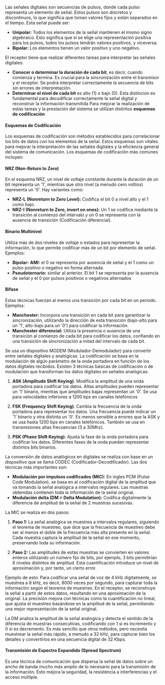 Las señales digitales son secuencias de pulsos, donde cada pulso representa un elemento de señal. Estos pulsos son discretos y discontinuos, lo que significa que toman valores fijos y están separados en el tiempo. Esta señal puede ser:
- **Unipolar:** Todos los elementos de la señal mantienen el mismo signo algebraico. Esto significa que si se elige una representación positiva para los pulsos, todos los pulsos tendrán valores positivos, y viceversa.
- **Bipolar:** Los elementos tienen un valor positivo y uno negativo.

El receptor tiene que realizar diferentes tareas para interpretar las señales digitales:
- **Conocer o determinar la duración de cada bit**, es decir, cuando comienza y termina. Es crucial para la sincronización entre el transmisor y el receptor. Se podrá interpretar correctamente la secuencia de bits sin errores de interpretación.
- **Determinar el nivel de cada bit** es alto (1) o bajo (0). Esta distinción es fundamental para decodificar correctamente la señal digital y reconstruir la información transmitida
Para mejorar la realización de estas tareas y la prestación del sistema se utilizan distintos **esquemas de codificación**

#### Esquemas de Codificación
Los esquemas de codificación son métodos establecidos para correlacionar los bits de datos con los elementos de la señal. Estos esquemas son vitales para mejorar la interpretación de las señales digitales y la eficiencia general del sistema de comunicación. Los esquemas de codificación más comunes incluyen:

#### **NRZ (Non-Return to Zero)**
En el esquema NRZ, un nivel de voltaje constante durante la duración de un bit representa un '1', mientras que otro nivel (a menudo cero voltios) representa un '0'. Hay variantes como:
- **NRZ-L (Nonreturn to Zero Level):** Codifica el bit 0 a nivel alto y el 1 como bajo.
- **NRZ-I (Nonreturn to Zero, invert on ones):** Un 1 se codifica mediante la transición al comienzo del intervalo y un 0 se representa con la ausencia de transición (Codificación diferencial).
#### **Binario Multinivel**
Utiliza más de dos niveles de voltaje o estados para representar la información, lo que permite codificar más de un bit por elemento de señal. Ejemplos:
- **Bipolar- AMI:** el 0 se representa por ausencia de señal y el 1 como un pulso positivo o negativo en forma alternada.
- **Pseudoternario:** similar al anterior. El bit 1 se representa por la ausencia de señal y el 0 por pulsos positivos o negativos alternados
#### Bifase
Estas técnicas fuerzan al menos una transición por cada bit en un periodo. Ejemplos:
- **Manchester:** Incorpora una transición en cada bit para garantizar la sincronización, utilizando la dirección de esta transición (bajo-alto para un '1', alto-bajo para un '0') para codificar la información.
- **Manchester diferencial:** Utiliza la presencia o ausencia de una transición al comienzo de cada bit para codificar los datos, confiando en una transición de sincronización a mitad del intervalo de cada bit.

Se usa un dispositivo MODEM (Modulador-Demodulador) para convertir entre señales digitales y analógicas. La codificación se basa en la modulación de algún parámetro de la onda portadora en función de los datos digitales recibidos. Existen 3 técnicas básicas de codificación o de modulación que transforman los datos digitales en señales analógicas:

1. **ASK (Amplitude Shift Keying)**: Modifica la amplitud de una onda portadora para codificar los datos. Altas amplitudes pueden representar un '1' binario, mientras que amplitudes bajas representan un '0'. Se usa para velocidades inferiores a 1200 bps en canales telefónicos

2. **FSK (Frequency Shift Keying)**: Cambia la frecuencia de la onda portadora para representar los datos. Una frecuencia puede indicar un '1' binario y otra distinta un '0'. Es menos sensible a errores que la ASK y se usa hasta 1200 bps en canales telefónicos. También se usa en transmisiones altas frecuencias (3 a 30Mhz).

3. **PSK (Phase Shift Keying)**: Ajusta la fase de la onda portadora para codificar los datos. Diferentes fases de la onda pueden representar distintos bits binarios.

La conversión de datos analógicos en digitales se realiza con base en un dispositivo que se llama CODEC (Codificador-Decodificador). Las dos técnicas más importantes son:
- **Modulación por impulsos codificados (MIC):** En ingles PCM (Pulse Code Modulation), se basa en al codificación digital de la amplitud que va tomando la señal analógica a intervalos regulares. Las muestras obtenidas contienen toda la información de la señal original.
- **Modulación delta (DM = Delta Modulation):** Codifica digitalmente la diferencia de amplitud de la señal de 2 muestras sucesivas.

La MIC se realiza en dos pasos:
1. **Paso 1:** La señal analógica se muestrea a intervalos regulares, siguiendo el teorema de muestreo, que dice que la frecuencia de muestreo debe ser al menos el doble de la frecuencia más alta presente en la señal. Cada muestra captura la amplitud de la señal en ese momento, preservando toda su información.

2. **Paso 2:** Las amplitudes de estas muestras se convierten en valores enteros utilizando un número fijo de bits, por ejemplo, 3 bits permitirían 8 niveles distintos de amplitud. Esta cuantificación introduce un nivel de aproximación y, por tanto, un cierto error.

Ejemplo de esto:
Para codificar una señal de voz de 4 kHz digitalmente, se muestrea a 8 kHz, es decir, 8000 veces por segundo, para capturar toda la información según el teorema de muestreo. En el receptor, se reconstruye la señal a partir de estos datos, resultando en una aproximación de la original. La precisión mejora con técnicas como la cuantificación no lineal, que ajusta el muestreo basándose en la amplitud de la señal, permitiendo una mejor representación de la señal original.

La DM analiza la amplitud de la señal analogica y detecta el sentido de la diferencia de muestras consecutivas, codificando con 1 si es incremento y 0 si es decremento. Es más sencillo que otros métodos, pero necesita muestrear la señal más rápido, a menudo a 32 kHz, para capturar bien los detalles y convertirlos en una secuencia digital de 32 Kbps.

#### Transmisión de Espectro Expandido (Spread Spectrum)
Es una técnica de comunicación que dispersa la señal de datos sobre un ancho de banda mucho más amplio de lo necesario para la transmisión de la información. Esto mejora la seguridad, la resistencia a interferencias y el acceso múltiple.
